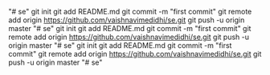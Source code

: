 "# se"  git init git add README.md git commit -m "first commit" git remote add origin https://github.com/vaishnavimedidhi/se.git git push -u origin master
"# se"  git init git add README.md git commit -m "first commit" git remote add origin https://github.com/vaishnavimedidhi/se.git git push -u origin master
"# se"  git init git add README.md git commit -m "first commit" git remote add origin https://github.com/vaishnavimedidhi/se.git git push -u origin master
"# se" 
